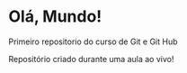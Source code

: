 # Olá, Mundo!
 Primeiro repositorio do curso de Git e Git Hub

 Repositório criado durante uma aula ao vivo!
